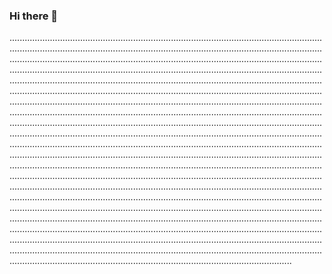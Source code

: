 ### Hi there 👋

............................................................................................................................................................................................................................................................................................................................................................................................................................................................................................................................................................................................................................................................................................................................................................................................................................................................................................................................................................................................................................................................................................................................................................................................................................................................................................................................................................................................................................................................................................................................................................................................................................................................................................................................................................................................................................................................................................................................................................................................................................................................................................................................................................................................................................................................................................................................................................................................................................................................................................................................................................................................................................................................................................................................................................................................................................